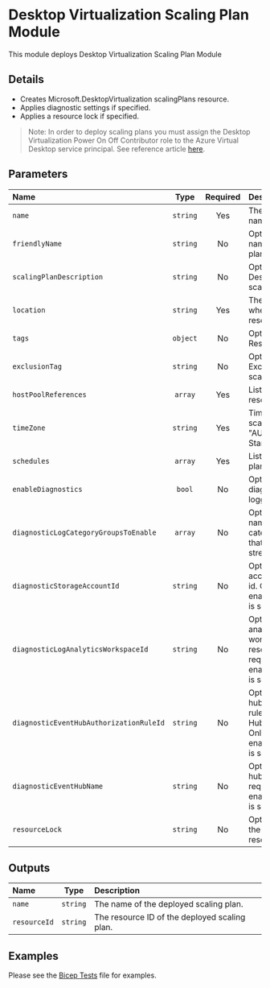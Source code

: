 # Desktop Virtualization Scaling Plan Module

This module deploys Desktop Virtualization Scaling Plan Module

## Details

- Creates Microsoft.DesktopVirtualization scalingPlans resource.
- Applies diagnostic settings if specified.
- Applies a resource lock if specified.

> Note: In order to deploy scaling plans you must assign the Desktop Virtualization Power On Off Contributor role to the Azure Virtual Desktop service principal. See reference article [here](https://learn.microsoft.com/en-us/azure/virtual-desktop/autoscale-scaling-plan#assign-the-desktop-virtualization-power-on-off-contributor-role-with-the-azure-portal).

## Parameters

| Name                                    | Type     | Required | Description                                                                                                             |
| :-------------------------------------- | :------: | :------: | :---------------------------------------------------------------------------------------------------------------------- |
| `name`                                  | `string` | Yes      | The resource name.                                                                                                      |
| `friendlyName`                          | `string` | No       | Optional. Friendly name of scaling plan.                                                                                |
| `scalingPlanDescription`                | `string` | No       | Optional. Description for scaling plan.                                                                                 |
| `location`                              | `string` | Yes      | The geo-location where the resource lives.                                                                              |
| `tags`                                  | `object` | No       | Optional. Resource tags.                                                                                                |
| `exclusionTag`                          | `string` | No       | Optional. Exclusion tag for scaling plan.                                                                               |
| `hostPoolReferences`                    | `array`  | Yes      | List of HostPool resource Ids.                                                                                          |
| `timeZone`                              | `string` | Yes      | Timezone of the scaling plan. E.g. "AUS Eastern Standard Time".                                                         |
| `schedules`                             | `array`  | Yes      | List of scaling plan definitions.                                                                                       |
| `enableDiagnostics`                     | `bool`   | No       | Optional. Enable diagnostic logging.                                                                                    |
| `diagnosticLogCategoryGroupsToEnable`   | `array`  | No       | Optional. The name of log category groups that will be streamed.                                                        |
| `diagnosticStorageAccountId`            | `string` | No       | Optional. Storage account resource id. Only required if enableDiagnostics is set to true.                               |
| `diagnosticLogAnalyticsWorkspaceId`     | `string` | No       | Optional. Log analytics workspace resource id. Only required if enableDiagnostics is set to true.                       |
| `diagnosticEventHubAuthorizationRuleId` | `string` | No       | Optional. Event hub authorization rule for the Event Hubs namespace. Only required if enableDiagnostics is set to true. |
| `diagnosticEventHubName`                | `string` | No       | Optional. Event hub name. Only required if enableDiagnostics is set to true.                                            |
| `resourceLock`                          | `string` | No       | Optional. Specify the type of resource lock.                                                                            |

## Outputs

| Name         | Type     | Description                                   |
| :----------- | :------: | :-------------------------------------------- |
| `name`       | `string` | The name of the deployed scaling plan.        |
| `resourceId` | `string` | The resource ID of the deployed scaling plan. |

## Examples

Please see the [Bicep Tests](test/main.test.bicep) file for examples.